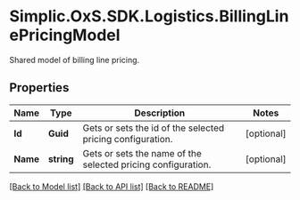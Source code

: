 # Simplic.OxS.SDK.Logistics.BillingLinePricingModel
Shared model of billing line pricing.

## Properties

Name | Type | Description | Notes
------------ | ------------- | ------------- | -------------
**Id** | **Guid** | Gets or sets the id of the selected pricing configuration. | [optional] 
**Name** | **string** | Gets or sets the name of the selected pricing configuration. | [optional] 

[[Back to Model list]](../README.md#documentation-for-models) [[Back to API list]](../README.md#documentation-for-api-endpoints) [[Back to README]](../README.md)

